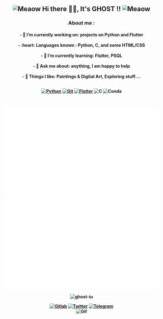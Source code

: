 <p align="center">
<h2 align="center"> <img src="https://i.imgur.com/veZrcC7.gif" alt="Meaow" width="50" /> Hi there  👋🏻, It's GHOST !!  <img src="https://i.imgur.com/veZrcC7.gif" alt="Meaow" width="50" /> </h2>
</p>
<p align="center">
  <h3 align="center"> About me : </h3>
  <h4 align="center"> 
  - 🔭 I’m currently working on: projects on Python and Flutter <br> <br>
  - :heart: Languages known : Python, C, and some HTML/CSS <br> <br>
  - 🌱 I’m currently learning: Flutter, PSQL <br> <br>
  - 💬 Ask me about: anything, I am happy to help <br>  <br> 
  - 💜 Things I like: Paintings & Digital Art, Exploring stuff.... <br> <br>
  </p>
  

  [![Python](https://img.shields.io/badge/Python-14354C?style=for-the-badge&logo=python&logoColor=white)](https://www.python.org)
  [![Git](https://img.shields.io/badge/Git-F05032?style=for-the-badge&logo=git&logoColor=white)](https://git-scm.com/)
  [![Flutter](https://img.shields.io/badge/Flutter-316192?style=for-the-badge&logo=flutter&logoColor=white)](https://flutter.dev/)
  ![C](https://img.shields.io/badge/C-00599C?style=for-the-badge&logo=C&logoColor=white)
  ![Conda](https://img.shields.io/badge/conda-342B029.svg?&style=for-the-badge&logo=anaconda&logoColor=white)


<br/>

<a href='https://github.com/Ghost-IU/github-stats-transparent'>
  
![Stats Overview](https://raw.githubusercontent.com/Ghost-IU/github-stats-transparent/output/generated/overview.svg)
![Most Used Languages](https://raw.githubusercontent.com/Ghost-IU/github-stats-transparent/output/generated/languages.svg)

</a>


<p align="center"> <img src="https://komarev.com/ghpvc/?username=Ghost-IU&label=PROFILE+VIEWS&color=0e75b6&color=blueviolet" alt="ghost-iu" />


[![Gitlab](https://img.shields.io/badge/GitLab-330F63?style=for-the-badge&logo=gitlab&logoColor=white)](https://gitlab.com/Ghost-IU)
[![Twitter](https://img.shields.io/badge/Twitter-1DA1F2?style=for-the-badge&logo=twitter&logoColor=white)](https://twitter.com/ghost_iu)
[![Telegram](https://img.shields.io/badge/Telegram-2CA5E0?style=for-the-badge&logo=telegram&logoColor=white)](https://t.me/Ghostblade_xD)
<br>
![Gif](https://media.tenor.com/images/4173bec0452ff69a4002206c9471e73a/tenor.gif)
